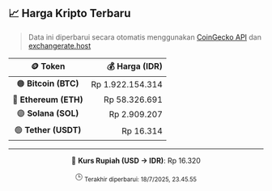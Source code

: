 

<!-- HARGA_KRIPTO -->
## 📈 Harga Kripto Terbaru

> Data ini diperbarui secara otomatis menggunakan [CoinGecko API](https://www.coingecko.com/) dan [exchangerate.host](https://exchangerate.host/)

<div align="center">

| 🪙 Token | 💰 Harga (IDR) |
|:------:|---------------:|
| 🟠 **Bitcoin (BTC)**   | Rp 1.922.154.314 |
| 🔵 **Ethereum (ETH)**  | Rp 58.326.691 |
| 🟣 **Solana (SOL)**    | Rp 2.909.207 |
| 🟢 **Tether (USDT)**   | Rp 16.314 |

---

💱 **Kurs Rupiah (USD → IDR)**: Rp 16.320

🕒 <sub>Terakhir diperbarui: 18/7/2025, 23.45.55</sub>

</div>
<!-- /HARGA_KRIPTO -->